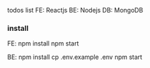 todos list
FE: Reactjs
BE: Nodejs
DB: MongoDB
### install
FE: 
npm install
npm start

BE: 
npm install
cp .env.example .env
npm start